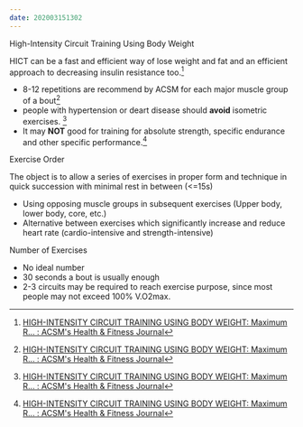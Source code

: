 ```yaml
---
date: 202003151302
---
```

High-Intensity Circuit Training Using Body Weight

HICT can be a fast and efficient way of lose weight and fat and an efficient approach to decreasing insulin resistance too.[^1]

* 8-12 repetitions are recommend by ACSM for each major muscle group  of a bout[^1]
* people with hypertension or deart disease should **avoid** isometric exercises. [^1]
* It may **NOT** good for training for absolute strength, specific endurance and other specific performance.[^1]

Exercise Order

The object is to allow a series of exercises in proper form and technique in quick succession with minimal rest in between (<=15s)

* Using opposing muscle groups in subsequent exercises (Upper body, lower body, core, etc.)
* Alternative between exercises which significantly increase and reduce heart rate (cardio-intensive and strength-intensive)

Number of Exercises

* No ideal number
* 30 seconds a bout is usually enough 
* 2-3 circuits may be required to reach exercise purpose, since most people may not exceed 100% V.O2max.

[^1]: [HIGH-INTENSITY CIRCUIT TRAINING USING BODY WEIGHT: Maximum R... : ACSM's Health & Fitness Journal](x-devonthink-item://13DD6FBB-7B83-4D8B-B2D7-C9295445F173)
